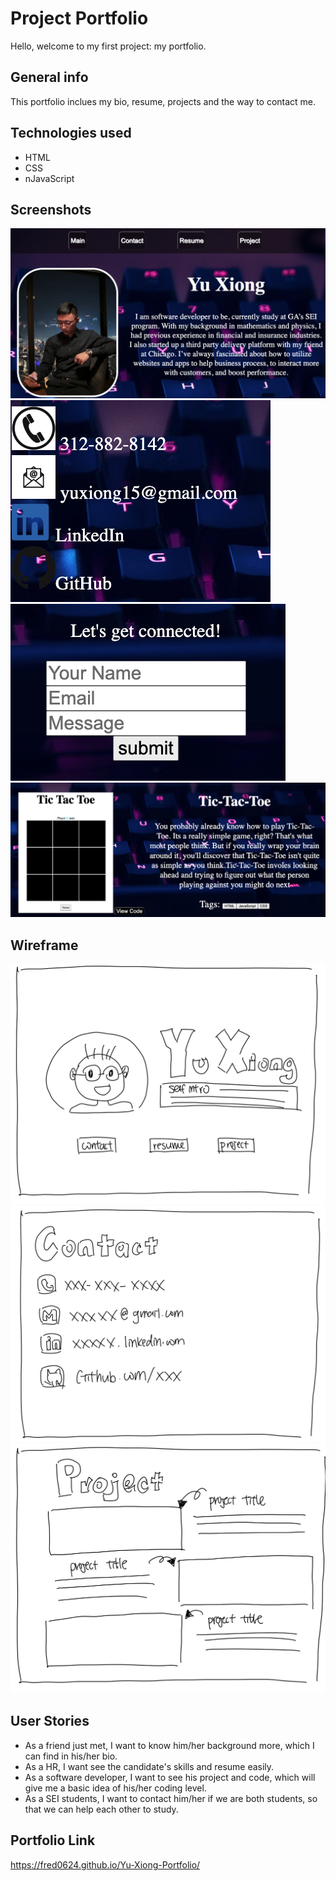 # Project Portfolio
Hello, welcome to my first project: my portfolio.

## General info
This portfolio inclues my bio, resume, projects and the way to contact me.

## Technologies used
* HTML
* CSS
* nJavaScript

## Screenshots
![](Screen%20Shot%202022-06-27%20at%2011.24.03%20PM.png)
![](Screen%20Shot%202022-06-27%20at%2011.24.40%20PM.png)
![](Screen%20Shot%202022-06-27%20at%2011.25.05%20PM.png)
![](Screen%20Shot%202022-06-27%20at%2011.25.33%20PM.png)

## Wireframe
![](Screen%20Shot%202022-06-27%20at%2011.27.33%20PM.png)
![](Screen%20Shot%202022-06-27%20at%2011.27.43%20PM.png)
![](Screen%20Shot%202022-06-27%20at%2011.27.56%20PM.png)

## User Stories
* As a friend just met, I want to know him/her background more, which I can find in his/her bio.
* As a HR, I want see the candidate's skills and resume easily.
* As a software developer, I want to see his project and code, which will give me a basic idea of his/her coding level.
* As a SEI students, I want to contact him/her if we are both students, so that we can help each other to study. 

## Portfolio Link
https://fred0624.github.io/Yu-Xiong-Portfolio/